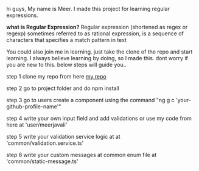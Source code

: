 <div>
    <p>hi guys, My name is Meer. I made this project for learning regular expressions.</p>
    <P><strong [style]="'color:red;'">what is Regular Expression?</strong>  Regular expression (shortened as regex or regexp) sometimes referred to as rational expression, is a sequence of characters that specifies a match pattern in text</P>
    <p>You could also join me in learning. just take the clone of the repo and start learning. I always believe learning by doing, so I made this. dont worry if you are new to this. below steps will guide you..</p> 
    <p>step 1 clone my repo from here <a href="https://github.com/meerjavali/learn-reg_expression.git"> my repo </a></p>
    <p>step 2 go to project folder and do npm install</p>
    <p>step 3 go to users create a component using the command "ng g c 'your-github-profile-name'"</p>
    <p>step 4 write your own input field and add validations or use my code from here at 'user/meerjavali'</p>
    <p>step 5 write your validation service logic at at 'common/validation.service.ts'</p>
    <p>step 6 write your custom messages at common enum file at 'common/static-message.ts'</p>
</div>

